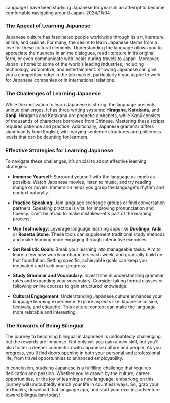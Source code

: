 Language
I have been studying Japanese for years in an attempt to become comfortable navigating around Japan.
2024/11/04

### The Appeal of Learning Japanese
Japanese culture has fascinated people worldwide through its art, literature, anime, and cuisine. For many, the desire to learn Japanese stems from a love for these cultural elements. Understanding the language allows you to appreciate the nuances in anime dialogues, read literature in its original form, or even communicate with locals during travels to Japan. Moreover, Japan is home to some of the world’s leading industries, including technology, automotive, and entertainment. Knowing Japanese can give you a competitive edge in the job market, particularly if you aspire to work for Japanese companies or in international relations.

### The Challenges of Learning Japanese
While the motivation to learn Japanese is strong, the language presents unique challenges. It has three writing systems: **Hiragana**, **Katakana**, and **Kanji**. Hiragana and Katakana are phonetic alphabets, while Kanji consists of thousands of characters borrowed from Chinese. Mastering these scripts requires patience and practice. Additionally, Japanese grammar differs significantly from English, with varying sentence structures and politeness levels that can be daunting for learners.

### Effective Strategies for Learning Japanese
To navigate these challenges, it’s crucial to adopt effective learning strategies:

- **Immerse Yourself**: Surround yourself with the language as much as possible. Watch Japanese movies, listen to music, and try reading manga or novels. Immersion helps you grasp the language's rhythm and context naturally.

- **Practice Speaking**: Join language exchange groups or find conversation partners. Speaking practice is vital for improving pronunciation and fluency. Don’t be afraid to make mistakes—it's part of the learning process!

- **Use Technology**: Leverage language learning apps like **Duolingo**, **Anki**, or **Rosetta Stone**. These tools can supplement traditional study methods and make learning more engaging through interactive exercises.

- **Set Realistic Goals**: Break your learning into manageable tasks. Aim to learn a few new words or characters each week, and gradually build on that foundation. Setting specific, achievable goals can keep you motivated and track your progress.

- **Study Grammar and Vocabulary**: Invest time in understanding grammar rules and expanding your vocabulary. Consider taking formal classes or following online courses to gain structured knowledge.

- **Cultural Engagement**: Understanding Japanese culture enhances your language learning experience. Explore aspects like Japanese cuisine, festivals, and etiquette. This cultural context can make the language more relatable and interesting.

### The Rewards of Being Bilingual
The journey to becoming bilingual in Japanese is undoubtedly challenging, but the rewards are immense. Not only will you gain a new skill, but you'll also foster a deeper connection with Japanese culture and people. As you progress, you'll find doors opening in both your personal and professional life, from travel opportunities to enhanced employability.

In conclusion, studying Japanese is a fulfilling challenge that requires dedication and passion. Whether you're drawn by the culture, career opportunities, or the joy of learning a new language, embarking on this journey will undoubtedly enrich your life in countless ways. So, grab your textbooks, download that language app, and start your exciting adventure toward bilingualism today!